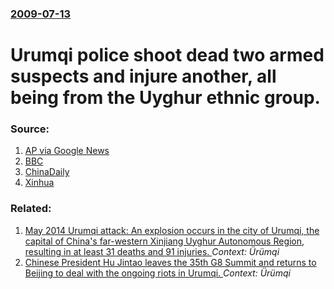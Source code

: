 ### [2009-07-13](/news/2009/07/13/index.md)

#  Urumqi police shoot dead two armed suspects and injure another, all being from the Uyghur ethnic group. 




### Source:

1. [AP via Google News](http://www.google.com/hostednews/ap/article/ALeqM5j794twyjYyjeOIdsKWwzCUhsgvUAD99DHL600)
2. [BBC](http://news.bbc.co.uk/1/hi/world/asia-pacific/8147657.stm)
3. [ChinaDaily](http://www.chinadaily.com.cn/china/2009-07/13/content_8423095.htm)
4. [Xinhua](http://news.xinhuanet.com/english/2009-07/13/content_11702598.htm)

### Related:

1. [May 2014 Urumqi attack: An explosion occurs in the city of Urumqi, the capital of China's far-western Xinjiang Uyghur Autonomous Region, resulting in at least 31 deaths and 91 injuries. ](/news/2014/05/22/may-2014-ara1-4mqi-attack-pan-explosion-occurs-in-the-city-of-ara1-4mqi-the-capital-of-china-s-far-western-xinjiang-uyghur-autonomous-region.md) _Context: Ürümqi_
2. [  Chinese President Hu Jintao leaves the 35th G8 Summit and returns to Beijing to deal with the ongoing riots in Urumqi. ](/news/2009/07/8/chinese-president-hu-jintao-leaves-the-35th-g8-summit-and-returns-to-beijing-to-deal-with-the-ongoing-riots-in-ara1-4mqi.md) _Context: Ürümqi_
